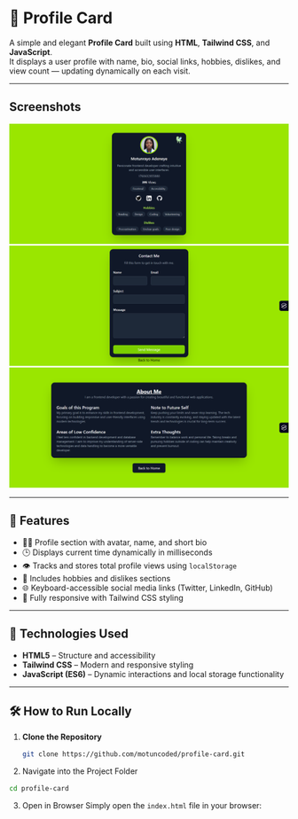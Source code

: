 # 🌟 Profile Card

A simple and elegant **Profile Card** built using **HTML**, **Tailwind CSS**, and **JavaScript**.  
It displays a user profile with name, bio, social links, hobbies, dislikes, and view count — updating dynamically on each visit.

---

## Screenshots

![Profile Preview](/assets/Profile-Card.png)
![Contact Preview](/assets/contact-page.png)
![About Preview](/assets/about-page.png)

---

## 🚀 Features

- 🧑‍💻 Profile section with avatar, name, and short bio
- 🕒 Displays current time dynamically in milliseconds
- 👁️ Tracks and stores total profile views using `localStorage`
- 💬 Includes hobbies and dislikes sections
- 🌐 Keyboard-accessible social media links (Twitter, LinkedIn, GitHub)
- 🎨 Fully responsive with Tailwind CSS styling

---

## 🧰 Technologies Used

- **HTML5** – Structure and accessibility
- **Tailwind CSS** – Modern and responsive styling
- **JavaScript (ES6)** – Dynamic interactions and local storage functionality

---

## 🛠️ How to Run Locally

1. **Clone the Repository**
   ```bash
   git clone https://github.com/motuncoded/profile-card.git
   ```
2. Navigate into the Project Folder

```bash
cd profile-card
```

3. Open in Browser
   Simply open the `index.html` file in your browser:
